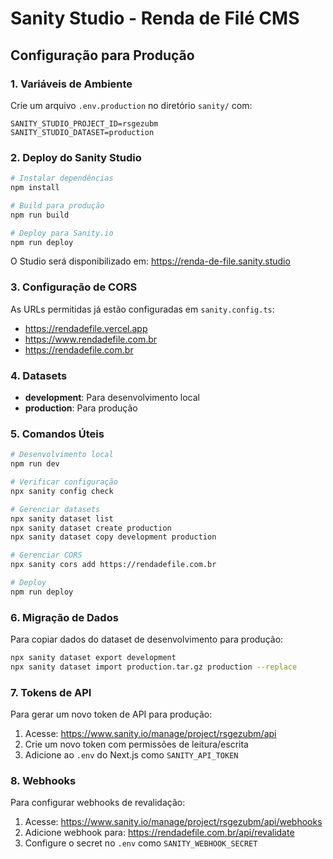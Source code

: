 # Sanity Studio - Renda de Filé CMS

## Configuração para Produção

### 1. Variáveis de Ambiente

Crie um arquivo `.env.production` no diretório `sanity/` com:

```env
SANITY_STUDIO_PROJECT_ID=rsgezubm
SANITY_STUDIO_DATASET=production
```

### 2. Deploy do Sanity Studio

```bash
# Instalar dependências
npm install

# Build para produção
npm run build

# Deploy para Sanity.io
npm run deploy
```

O Studio será disponibilizado em: https://renda-de-file.sanity.studio

### 3. Configuração de CORS

As URLs permitidas já estão configuradas em `sanity.config.ts`:
- https://rendadefile.vercel.app
- https://www.rendadefile.com.br
- https://rendadefile.com.br

### 4. Datasets

- **development**: Para desenvolvimento local
- **production**: Para produção

### 5. Comandos Úteis

```bash
# Desenvolvimento local
npm run dev

# Verificar configuração
npx sanity config check

# Gerenciar datasets
npx sanity dataset list
npx sanity dataset create production
npx sanity dataset copy development production

# Gerenciar CORS
npx sanity cors add https://rendadefile.com.br

# Deploy
npm run deploy
```

### 6. Migração de Dados

Para copiar dados do dataset de desenvolvimento para produção:

```bash
npx sanity dataset export development
npx sanity dataset import production.tar.gz production --replace
```

### 7. Tokens de API

Para gerar um novo token de API para produção:

1. Acesse: https://www.sanity.io/manage/project/rsgezubm/api
2. Crie um novo token com permissões de leitura/escrita
3. Adicione ao `.env` do Next.js como `SANITY_API_TOKEN`

### 8. Webhooks

Para configurar webhooks de revalidação:

1. Acesse: https://www.sanity.io/manage/project/rsgezubm/api/webhooks
2. Adicione webhook para: https://rendadefile.com.br/api/revalidate
3. Configure o secret no `.env` como `SANITY_WEBHOOK_SECRET`